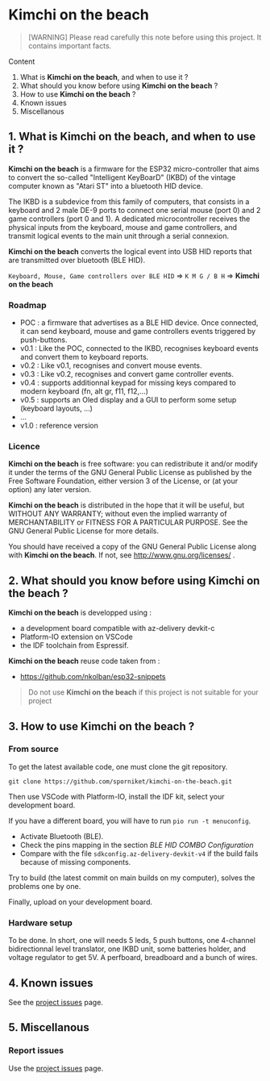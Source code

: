 # Kimchi on the beach

> [WARNING] Please read carefully this note before using this project. It contains important facts.

Content

1. What is **Kimchi on the beach**, and when to use it ?
2. What should you know before using **Kimchi on the beach** ?
3. How to use **Kimchi on the beach** ?
4. Known issues
5. Miscellanous

## 1. What is **Kimchi on the beach**, and when to use it ?
**Kimchi on the beach** is a firmware for the ESP32 micro-controller that aims to convert the so-called "Intelligent KeyBoarD" (IKBD) of the vintage computer known as "Atari ST" into a bluetooth HID device.

The IKBD is a subdevice from this family of computers, that consists in a keyboard and 2 male DE-9 ports to connect one serial mouse (port 0) and 2 game controllers (port 0 and 1). A dedicated microcontroller receives the physical inputs from the keyboard, mouse and game controllers, and transmit logical events to the main unit through a serial connexion.

**Kimchi on the beach** converts the logical event into USB HID reports that are transmitted over bluetooth (BLE HID). 

`Keyboard, Mouse, Game controllers over BLE HID` &rArr; `K M G / B H` &rArr; **Kimchi on the beach**

### Roadmap

* POC : a firmware that advertises as a BLE HID device. Once connected, it can send keyboard, mouse and game controllers events triggered by push-buttons.
* v0.1 : Like the POC, connected to the IKBD, recognises keyboard events and convert them to keyboard reports.
* v0.2 : Like v0.1, recognises and convert mouse events.
* v0.3 : Like v0.2, recognises and convert game controller events.
* v0.4 : supports additionnal keypad for missing keys compared to modern keyboard (fn, alt gr, f11, f12,...)
* v0.5 : supports an Oled display and a GUI to perform some setup (keyboard layouts, ...)
* ...
* v1.0 : reference version


### Licence
 **Kimchi on the beach** is free software: you can redistribute it and/or modify it under the terms of the
 GNU General Public License as published by the Free Software Foundation, either version 3 of the License, or (at your
 option) any later version.

 **Kimchi on the beach** is distributed in the hope that it will be useful, but WITHOUT ANY WARRANTY; without
 even the implied warranty of MERCHANTABILITY or FITNESS FOR A PARTICULAR PURPOSE. See the GNU General Public License for
 more details.

 You should have received a copy of the GNU General Public License along with **Kimchi on the beach**.
 If not, see http://www.gnu.org/licenses/ .


## 2. What should you know before using **Kimchi on the beach** ?

**Kimchi on the beach** is developped using : 

* a development board compatible with az-delivery devkit-c
* Platform-IO extension on VSCode
* the IDF toolchain from Espressif.

**Kimchi on the beach** reuse code taken from :

* https://github.com/nkolban/esp32-snippets 



> Do not use **Kimchi on the beach** if this project is not suitable for your project

## 3. How to use **Kimchi on the beach** ?

### From source
To get the latest available code, one must clone the git repository.

	git clone https://github.com/sporniket/kimchi-on-the-beach.git

Then use VSCode with Platform-IO, install the IDF kit, select your development board.

If you have a different board, you will have to run `pio run -t menuconfig`. 

* Activate Bluetooth (BLE).
* Check the pins mapping in the section _BLE HID COMBO Configuration_
* Compare with the file `sdkconfig.az-delivery-devkit-v4` if the build fails because of missing components.

Try to build (the latest commit on main builds on my computer), solves the problems one by one.

Finally, upload on your development board.

### Hardware setup

To be done. In short, one will needs 5 leds, 5 push buttons, one 4-channel bidirectionnal level translator, one IKBD unit, some batteries holder, and voltage regulator to get 5V. A perfboard, breadboard and a bunch of wires.

## 4. Known issues
See the [project issues](https://github.com/sporniket/core/issues) page.

## 5. Miscellanous

### Report issues
Use the [project issues](https://github.com/sporniket/core/issues) page.

